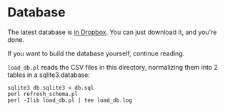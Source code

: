 # Database

The latest database is [in Dropbox](https://www.dropbox.com/sh/lb1kwtfou7b2kg4/AACAZrrrBOnzRUmgK6ek14a1a?dl=0). You can just download it, and you're done. 

If you want to build the database yourself, continue reading.

`load_db.pl` reads the CSV files in this directory, normalizing them into 2 tables in a sqlite3 database:

    sqlite3 db.sqlite3 < db.sql
    perl refresh_schema.pl
    perl -Ilib load_db.pl | tee load_db.log

